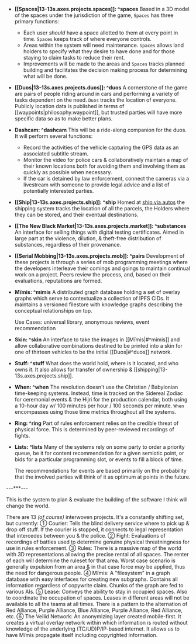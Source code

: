 * **[[Spaces|13-13s.axes.projects.spaces]]: ^spaces** Based in a 3D model of the spaces under the jurisdiction of the game, `Spaces` has three primary functions:
  * Each user *should* have a space allotted to them at every point in time. `Spaces` keeps track of where everyone controls.
  * Areas within the system will need maintenance. `Spaces` allows land holders to specify what they desire to have done and for those staying to claim tasks to reduce their rent.
  * Improvements will be made to the areas and `Spaces` tracks planned building and facilitates the decision making process for determining what will be done.

* **[[Duos|13-13s.axes.projects.duos]]: ^duos** A cornerstone of the game are pairs of people riding around in cars and performing a variety of tasks dependent on the need. `Duos` tracks the location of everyone. Publicly location data is published in terms of [[waypoints|philosophy.waypoint]], but trusted parties will have more specific data so as to make better plans.

* **Dashcam: ^dashcam** This will be a ride-along companion for the duos. It will perform several functions:
  * Record the activities of the vehicle capturing the GPS data as an associated subtitle stream.
  * Monitor the video for police cars & collaboratively maintain a map of their known locations both for avoiding them and involving them as quickly as possible when necessary.
  * If the car is detained by law enforcement, connect the cameras via a livestream with someone to provide legal advice and a list of potentially interested parties.

* **[[Ship|13-13s.axes.projects.ship]]: ^ship** Homed at [ship.via.autos](https://ship.via.autos) the shipping system tracks the location of all the parcels, the Holders where they can be stored, and their eventual destinations.

* **[[The New Black Market|13-13s.axes.projects.market]]: ^substances** An interface for selling things with digital testing certificates. Aimed in large part at the violence, dilution, & theft-free distribution of substances, regardless of their provenance.

* **[[Serial Mobbing|13-13s.axes.projects.mob]]: ^pairs** Development of these projects is through a series of mob programming meetings where the developers interleave their comings and goings to maintain continual work on a project. Peers review the process, and, based on their evaluations, reputations are formed.

* **Mïmis: ^mimis** A distributed graph database holding a set of overlay graphs which serve to contextualize a collection of IPFS CIDs. It maintains a versioned filestore with knowledge graphs describing the conceptual relationships on top.

  Use Cases: universal library, anonymous reviews, event recommendation

* **Skin: ^skin** An interface to take the images in [[Mïmis|#^mimis]] and allow collaborative combinations destined to be printed into a skin for one of thirteen vehicles to be the initial [[Duos|#^duos]] network.

* **Stuff: ^stuff** What does the world hold, where is it located, and who owns it. It also allows for transfer of ownership & [[shipping|13-13s.axes.projects.ship]].

* **When: ^when** The revolution doesn't use the Christian / Babylonian time-keeping systems. Instead, time is tracked on the Sidereal Zodiac for ceremonial events & the Hijri for the production calendar, both using a 10-hour day w/ 100 minutes per hour / 100 seconds per minute. `When` encompasses using those time metrics throughout all the systems.

* **Ring: ^ring** Part of rules enforcement relies on the credible threat of physical force. This is determined by peer-reviewed recordings of fights.

* **Lists: ^lists** Many of the systems rely on some party to order a priority queue, be it for content recommendation for a given semiotic point, or bids for a particular programming slot, or events to fill a block of time.

  The recommendations for events are based primarily on the probability that the involved parties will think of it as optimum at points in the future.

---***---

This is the system to plan & evaluate the building of the software I think will change the world.

There are 13 *(of course)* interwoven projects. It's a constantly shifting set, but currently:
 ➀ Courier: Tells the blind delivery service where to pick up & drop off stuff. If the courier is stopped, it connects to legal representation that intercedes between you & the police.
 ➁ Fight: Evaluations of recordings of battles used to determine genuine physical threatningness for use in rules enforcement.
 ➂ Rules: There is a massive map of the world with 3D representations allowing the precise rental of all spaces. The renter of each will determine the ruleset for that area. Worst case scenario is generally expulsion from an area & in that case force may be applied, thus the need for dangerous people.
 ➃ Mïmis: A "filesystem" in a graph database with easy interfaces for creating new subgraphs. Contains all information regardless of copywrite claim. Chunks of the graph are fed to various AIs. 
 ➄ Lease: Conveys the ability to stay in occupied spaces. Also to coordinate the occupation of spaces. Leases in different areas will not be available to all the teams at all times. There is a pattern to the alternation of Red Alliance, Purple Alliance, Blue Alliance, Purple Alliance, Red Alliance, etc.
 ➅ The Veilid Network: An anonymizing layer created mobile-first. It creates a virtual overlay network within which information is routed without knowledge of the underlying (TC/UD)P/IP-based internet. It allows us to have Mïmis propagate itself including copyrighted information.
